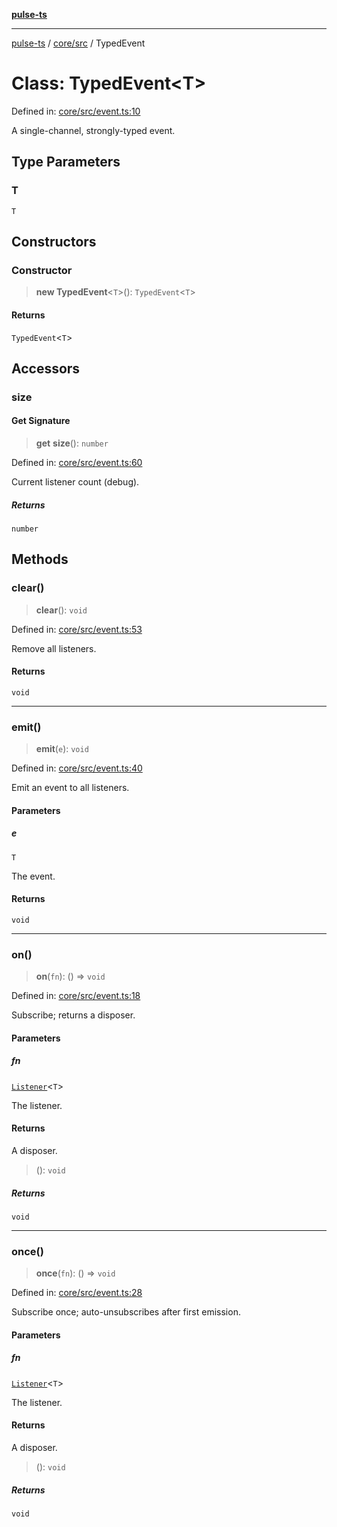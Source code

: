 [**pulse-ts**](../../../README.md)

***

[pulse-ts](../../../README.md) / [core/src](../README.md) / TypedEvent

# Class: TypedEvent\<T\>

Defined in: [core/src/event.ts:10](https://github.com/jlehett/pulse-ts/blob/95f7e0ab0aafbcd2aad691251c554317b3dfe19c/packages/core/src/event.ts#L10)

A single-channel, strongly-typed event.

## Type Parameters

### T

`T`

## Constructors

### Constructor

> **new TypedEvent**\<`T`\>(): `TypedEvent`\<`T`\>

#### Returns

`TypedEvent`\<`T`\>

## Accessors

### size

#### Get Signature

> **get** **size**(): `number`

Defined in: [core/src/event.ts:60](https://github.com/jlehett/pulse-ts/blob/95f7e0ab0aafbcd2aad691251c554317b3dfe19c/packages/core/src/event.ts#L60)

Current listener count (debug).

##### Returns

`number`

## Methods

### clear()

> **clear**(): `void`

Defined in: [core/src/event.ts:53](https://github.com/jlehett/pulse-ts/blob/95f7e0ab0aafbcd2aad691251c554317b3dfe19c/packages/core/src/event.ts#L53)

Remove all listeners.

#### Returns

`void`

***

### emit()

> **emit**(`e`): `void`

Defined in: [core/src/event.ts:40](https://github.com/jlehett/pulse-ts/blob/95f7e0ab0aafbcd2aad691251c554317b3dfe19c/packages/core/src/event.ts#L40)

Emit an event to all listeners.

#### Parameters

##### e

`T`

The event.

#### Returns

`void`

***

### on()

> **on**(`fn`): () => `void`

Defined in: [core/src/event.ts:18](https://github.com/jlehett/pulse-ts/blob/95f7e0ab0aafbcd2aad691251c554317b3dfe19c/packages/core/src/event.ts#L18)

Subscribe; returns a disposer.

#### Parameters

##### fn

[`Listener`](../type-aliases/Listener.md)\<`T`\>

The listener.

#### Returns

A disposer.

> (): `void`

##### Returns

`void`

***

### once()

> **once**(`fn`): () => `void`

Defined in: [core/src/event.ts:28](https://github.com/jlehett/pulse-ts/blob/95f7e0ab0aafbcd2aad691251c554317b3dfe19c/packages/core/src/event.ts#L28)

Subscribe once; auto-unsubscribes after first emission.

#### Parameters

##### fn

[`Listener`](../type-aliases/Listener.md)\<`T`\>

The listener.

#### Returns

A disposer.

> (): `void`

##### Returns

`void`
